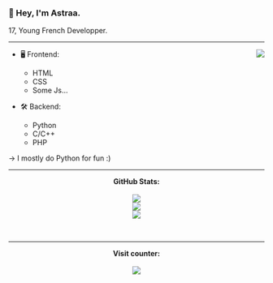 ### __🦖 Hey, I'm Astraa.__ 
17, Young French Developper.

---

<a href="https://discord.com/users/464457105521508354">
  <img src="https://lanyard-profile-readme.vercel.app/api/464457105521508354?theme=dark&bg=0d1117&animated=true&hideDiscrim=false&borderRadius=30px&idleMessage=Follow%20me%20on%20GitHub%20<3" align="right" /></a>

- 🖥️ Frontend:
  - HTML
  - CSS
  - Some Js...

- 🛠 Backend:
  - Python
  - C/C++
  - PHP
 
-> I mostly do Python for fun :)

---  

<p align="center">
	<b>GitHub Stats:</b><br><br>
    	<img src="https://github-readme-streak-stats.herokuapp.com/?user=AstraaDev&theme=dark&hide_border=true">
	<br>
	<img src="https://github-readme-stats.vercel.app/api?username=AstraaDev&include_all_commits=true&show_icons=true&hide_border=true&hide_title=true&count_private=true&theme=light">
	<br>
	<img src="https://github-readme-stats.vercel.app/api/top-langs/?username=AstraaDev&layout=compact&count_private=true&langs_count=8&hide_border=true&theme=dark">
</p>

<p>&nbsp;</p>    

---  

<p align="center"><b> 
  Visit counter:</b><br><br>
  <img src="https://profile-counter.glitch.me/AstraaDev/count.svg" />
</p>
